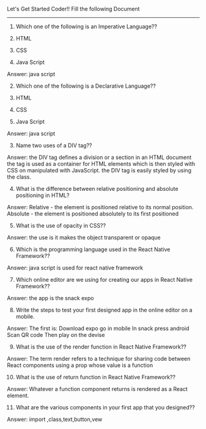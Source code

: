Let's Get Started Coder!!
Fill the following Document
__________________________________________________________________________

1. Which one of the following is an Imperative Language??

1.	HTML
2.	CSS
3.	Java Script

Answer: 	java script


2. Which one of the following is a Declarative Language??

1.	HTML
2.	CSS
3.	Java Script

Answer: java script


3. Name two uses of a DIV tag??

Answer:
the DIV tag defines a division or a section in an HTML document the tag is used as a container for HTML elements which is then styled with CSS on manipulated with JavaScript. the DIV tag is easily styled by using the class.







4. What is the difference between relative positioning and absolute positioning in HTML?

Answer: Relative - the element is positioned relative to its normal position. Absolute - the element is positioned absolutely to its first positioned




5. What is the use of opacity in CSS??


Answer:  the use is it makes the object transparent or opaque





6. Which is the programming language used in the React Native Framework??

Answer:   java script   is used for react native framework



7. Which online editor are we using for creating our apps in React Native Framework??

Answer:   the app is the snack expo





8. Write the steps to test your first designed app in the online editor on a mobile.

Answer:
The first is:
Download expo go in mobile
In snack press android
Scan QR code
Then play on the devise


9. What is the use of the render function in React Native Framework??

Answer: The term render refers to a technique for sharing code between React components using a prop whose value is a function






10. What is the use of return function  in React Native Framework??

Answer: Whatever a function component returns is rendered as a React element.






11. What are the various components in your first app that you designed??

Answer: import ,class,text,button,vew

